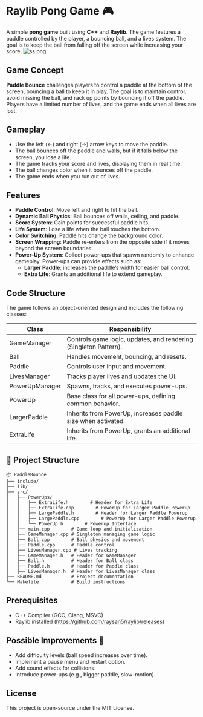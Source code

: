 # Raylib Pong Game 🎮

A simple **pong game** built using **C++** and **Raylib**. The game features a paddle controlled by the player, a bouncing ball, and a lives system. The goal is to keep the ball from falling off the screen while increasing your score.
![ss.png](ss.png)
## Game Concept
**Paddle Bounce** challenges players to control a paddle at the bottom of the screen, bouncing a ball to keep it in play. The goal is to maintain control, avoid missing the ball, and rack up points by bouncing it off the paddle. Players have a limited number of lives, and the game ends when all lives are lost.

## Gameplay
* 	Use the left (←) and right (→) arrow keys to move the paddle.
* 	The ball bounces off the paddle and walls, but if it falls below the screen, you lose a life.
* 	The game tracks your score and lives, displaying them in real time.
* 	The ball changes color when it bounces off the paddle.
* 	The game ends when you run out of lives.

## Features

* **Paddle Control**: Move left and right to hit the ball.
* **Dynamic Ball Physics**: Ball bounces off walls, ceiling, and paddle.
* **Score System**: Gain points for successful paddle hits.
* **Life System**: Lose a life when the ball touches the bottom.
* **Color Switching**: Paddle hits change the background color.
* **Screen Wrapping**: Paddle re-enters from the opposite side if it moves beyond the screen boundaries.
* **Power-Up System**: Collect power-ups that spawn randomly to enhance gameplay. Power-ups can provide effects such as:
     * **Larger Paddle**:  increases the paddle’s width for easier ball control.
     * **Extra Life**: Grants an additional life to extend gameplay.

## Code Structure

The game follows an object-oriented design and includes the following classes:


Class | Responsibility 
--- | --- | 
GameManager | Controls game logic, updates, and rendering (Singleton Pattern).
Ball | Handles movement, bouncing, and resets.
Paddle | Controls user input and movement.
LivesManager | Tracks player lives and updates the UI.
PowerUpManager | Spawns, tracks, and executes power-ups.
PowerUp | Base class for all power-ups, defining common behavior.
LargerPaddle | Inherits from PowerUp, increases paddle size when activated.
ExtraLife | Inherits from PowerUp, grants an additional life.

## 📂 Project Structure

    📦 PaddleBounce
    ├── include/
    ├── lib/
    ├── src/
    │   ├── PowerUps/
    │   │   ├── ExtraLife.h        # Header for Extra Life
    │   │   ├── ExtraLife.cpp        # PowerUp for Larger Paddle Powerup
    │   │   ├── LargePaddle.h        # Header for Larger Paddle Powerup
    │   │   ├── LargePaddle.cpp        # PowerUp for Larger Paddle Powerup
    │   │   └── PowerUp.h        # Powerup Interface
    │   ├── main.cpp        # Game loop and initialization
    │   ├── GameManager.cpp # Singleton managing game logic
    │   ├── Ball.cpp        # Ball physics and movement
    │   ├── Paddle.cpp      # Paddle control
    │   ├── LivesManager.cpp # Lives tracking
    │   ├── GameManager.h   # Header for GameManager
    │   ├── Ball.h          # Header for Ball class
    │   ├── Paddle.h        # Header for Paddle class
    │   ├── LivesManager.h  # Header for LivesManager class
    ├── README.md           # Project documentation
    └── Makefile            # Build instructions
## Prerequisites
* 	C++ Compiler (GCC, Clang, MSVC)
* 	Raylib installed (https://github.com/raysan5/raylib/releases)



## Possible Improvements 🚀

* 	Add difficulty levels (ball speed increases over time).
* 	Implement a pause menu and restart option.
* 	Add sound effects for collisions.
* 	Introduce power-ups (e.g., bigger paddle, slow-motion).

## License

This project is open-source under the MIT License.
